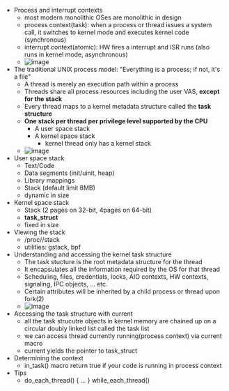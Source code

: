 * Process and interrupt contexts
  * most modern monolithic OSes are monolithic in design
  * process context(task): when a process or thread issues a system call, it switches to kernel mode and executes kernel code (synchronous)
  * interrupt context(atomic): HW fires a interrupt and ISR runs (also runs in kernel mode, asynchronous)
  * ![image](https://user-images.githubusercontent.com/24621517/144950059-07b5cd47-9260-439d-9b88-b21162c25c0e.png)
* The traditional UNIX process model: "Everything is a process; if not, it's a file"
  * A thread is merely an execution path within a process
  * Threads share all process resources including the user VAS, **except for the stack**
  * Every thread maps to a kernel metadata structure called the **task structure**
  * **One stack per thread per privilege level supported by the CPU**
    * A user space stack
    * A kernel space stack
      * kernel thread only has a kernel stack
  * ![image](https://user-images.githubusercontent.com/24621517/144950516-872d5f01-1b9f-4409-ad2e-09867a8b2cb7.png)
* User space stack
  * Text/Code
  * Data segments (init/uinit, heap)
  * Library mappings
  * Stack (default limit 8MB)
  * dynamic in size
* Kernel space stack
  * Stack (2 pages on 32-bit, 4pages on 64-bit)
  * **task_struct**
  * fixed in size
* Viewing the stack
  * /proc/<pid>/stack
  * utilities: gstack, bpf
* Understanding and accessing the kernel task structure
  * The task stucture is the root metadata structure for the thread
  * It encapsulates all the information required by the OS for that thread
  * Scheduling, files, credentials, locks, AIO contexts, HW contexts, signaling, IPC objects, ... etc.
  * Certain attributes will be inherited by a child process or thread upon fork(2)
  * ![image](https://user-images.githubusercontent.com/24621517/144951840-bb874d53-9acb-4e64-bd76-13dc39d9fece.png)
* Accessing the task structure with current
  * all the task strucutre objects in kernel memory are chained up on a circular doubly linked list called the task list
  * we can access thread currently running(process context) via current macro
  * current yields the pointer to task_struct
* Determining the context
  * in_task() macro return true if your code is running in process context
* Tips
  * do_each_thread() { ... } while_each_thread()

  
